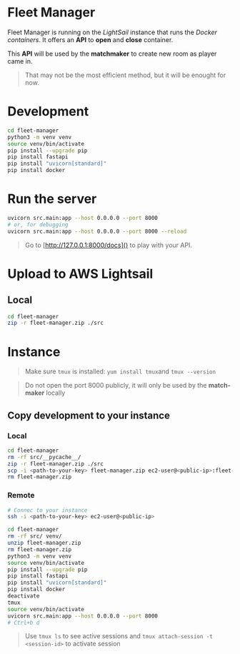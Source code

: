 # Fleet Manager

Fleet Manager is running on the *LightSail* instance that runs the *Docker containers*.
It offers an **API** to **open** and **close** container.

This **API** will be used by the **matchmaker** to create new room as player came in.

> That may not be the most efficient method, but it will be enought for now.

# Development

```sh
cd fleet-manager
python3 -m venv venv
source venv/bin/activate
pip install --upgrade pip
pip install fastapi
pip install "uvicorn[standard]"
pip install docker
```

# Run the server

```sh
uvicorn src.main:app --host 0.0.0.0 --port 8000
# or, for debugging
uvicorn src.main:app --host 0.0.0.0 --port 8000 --reload
```

> Go to [http://127.0.0.1:8000/docs]() to play with your API.

# Upload to AWS Lightsail

## Local

```sh
cd fleet-manager
zip -r fleet-manager.zip ./src
```

# Instance

> Make sure `tmux` is installed: `yum install tmux`and `tmux --version`

> Do not open the port 8000 publicly, it will only be used by the **match-maker** locally

## Copy development to your instance

### Local

```sh
cd fleet-manager
rm -rf src/__pycache__/
zip -r fleet-manager.zip ./src
scp -i <path-to-your-key> fleet-manager.zip ec2-user@<public-ip>:fleet-manager/
rm fleet-manager.zip
```

### Remote

```sh
# Connec to your instance
ssh -i <path-to-your-key> ec2-user@<public-ip>
```

```sh
cd fleet-manager
rm -rf src/ venv/
unzip fleet-manager.zip
rm fleet-manager.zip
python3 -m venv venv
source venv/bin/activate
pip install --upgrade pip
pip install fastapi
pip install "uvicorn[standard]"
pip install docker
deactivate
tmux
source venv/bin/activate
uvicorn src.main:app --host 0.0.0.0 --port 8000
# Ctrl+b d
```

> Use `tmux ls` to see active sessions and `tmux attach-session -t <session-id>` to activate session
